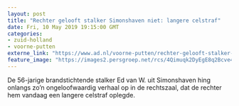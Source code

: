 ```yaml
---
layout: post
title: "Rechter gelooft stalker Simonshaven niet: langere celstraf"
date: Fri, 10 May 2019 19:15:00 GMT
categories: 
- zuid-holland 
- voorne-putten 
externe_link: "https://www.ad.nl/voorne-putten/rechter-gelooft-stalker-simonshaven-niet-langere-celstraf~a69a9d1b/"
feature_image: "https://images2.persgroep.net/rcs/4Qimuqk2DyEgE8q2Bcve4aCVB0A/diocontent/122996044/_fitwidth/400/?appId=21791a8992982cd8da851550a453bd7f&quality=0.7"
---
```


De 56-jarige brandstichtende stalker Ed van W. uit Simonshaven hing onlangs zo’n ongeloofwaardig verhaal op in de rechtszaal, dat de rechter hem vandaag een langere celstraf oplegde.
